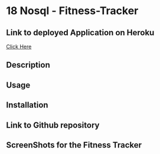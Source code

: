 # 18 Nosql - Fitness-Tracker

## Link to deployed Application on Heroku
[Click Here]()

## Description

## Usage

## Installation 

## Link to Github repository

## ScreenShots for the Fitness Tracker
